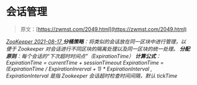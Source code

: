 <!--yml
category: 未分类
date: 0001-01-01 00:00:00
-->

# 会话管理

> 原文：[https://zwmst.com/2049.html](https://zwmst.com/2049.html)

   [ *ZooKeeper* ](https://zwmst.com/zookeeper)*[ <time datetime="2021-08-17T11:18:59+08:00"> 2021-08-17 </time> ](https://zwmst.com/2049.html)  **分桶策略**：将类似的会话放在同一区块中进行管理，以便于 Zookeeper 对会话进行不同区块的隔离处理以及同一区块的统一处理。
**分配原则**：每个会话的“下次超时时间点”（ExpirationTime）
**计算公式**：
ExpirationTime *= currentTime + sessionTimeout
ExpirationTime = (ExpirationTime* / ExpirationInrerval + 1) * ExpirationInterval ,
ExpirationInterval 是指 Zookeeper 会话超时检查时间间隔，默认 tickTime*